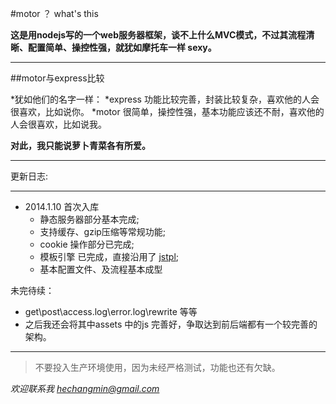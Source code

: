 #motor ？ what's this

**这是用nodejs写的一个web服务器框架，谈不上什么MVC模式，不过其流程清晰、配置简单、操控性强，就犹如摩托车一样 sexy。**

----------------------------

##motor与express比较

*犹如他们的名字一样：
   *express 功能比较完善，封装比较复杂，喜欢他的人会很喜欢，比如说你。
   *motor 很简单，操控性强，基本功能应该还不耐，喜欢他的人会很喜欢，比如说我。

**对此，我只能说萝卜青菜各有所爱。**

--------------

更新日志:

---------------------------
* 2014.1.10 首次入库
   * 静态服务器部分基本完成;
   * 支持缓存、gzip压缩等常规功能;
   * cookie 操作部分已完成;
   * 模板引擎 已完成，直接沿用了 [jstpl](https://github.com/hechangmin/jstpl);
   * 基本配置文件、及流程基本成型


未完待续：
   * get\post\access.log\error.log\rewrite 等等
   * 之后我还会将其中assets 中的js 完善好，争取达到前后端都有一个较完善的架构。

----------------------------

>不要投入生产环境使用，因为未经严格测试，功能也还有欠缺。

_*欢迎联系我 [hechangmin@gmail.com](mailto://hechangmin@gmail.com)*_

